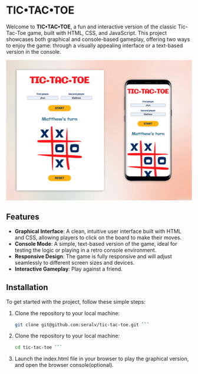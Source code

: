 # TIC•TAC•TOE

Welcome to **TIC•TAC•TOE**, a fun and interactive version of the classic Tic-Tac-Toe game, built with HTML, CSS, and JavaScript. This project showcases both graphical and console-based gameplay, offering two ways to enjoy the game: through a visually appealing interface or a text-based version in the console.

![Game Sample](images/sample.png)

## Features

- **Graphical Interface**: A clean, intuitive user interface built with HTML and CSS, allowing players to click on the board to make their moves.
- **Console Mode**: A simple, text-based version of the game, ideal for testing the logic or playing in a retro console environment.
- **Responsive Design**: The game is fully responsive and will adjust seamlessly to different screen sizes and devices.
- **Interactive Gameplay**: Play against a friend.

## Installation

To get started with the project, follow these simple steps:

1. Clone the repository to your local machine:

   ````bash
   git clone git@github.com:seralv/tic-tac-toe.git ```

   ````

2. Clone the repository to your local machine:

   ````bash
   cd tic-tac-toe ```

   ````

3. Launch the index.html file in your browser to play the graphical version, and open the browser console(optional).
